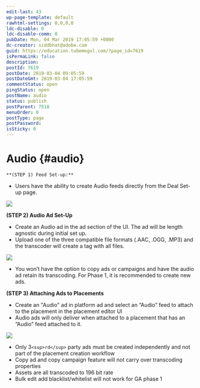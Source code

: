 ```yaml
---
edit-last: 43
wp-page-template: default
rawhtml-settings: 0,0,0,0
ldc-disable: 0
ldc-disable-comm: 0
pubDate: Mon, 04 Mar 2019 17:05:59 +0000
dc-creator: siddbhat@adobe.com
guid: https://education.tubemogul.com/?page_id=7619
isPermaLink: false
description: 
postId: 7619
postDate: 2019-03-04 09:05:59
postDateGmt: 2019-03-04 17:05:59
commentStatus: open
pingStatus: open
postName: audio
status: publish
postParent: 7518
menuOrder: 0
postType: page
postPassword: 
isSticky: 0
---
```


# Audio {#audio}

`**(STEP 1) Feed Set-up:**`

* Users have the ability to create Audio feeds directly from the Deal Set-up page.

![](https://wiki.corp.adobe.com/download/attachments/1537738410/image2018-9-10_14-37-58.png?version=1&modificationDate=1536616971697&api=v2)

**(STEP 2) Audio Ad Set-Up**

* Create an Audio ad in the ad section of the UI. The ad will be length agnostic during initial set up.
* Upload one of the three compatible file formats (.AAC, .OGG, .MP3) and the transcoder will create a tag with all files.

![](https://wiki.corp.adobe.com/download/attachments/1537738410/image2018-9-10_14-59-36.png?version=1&modificationDate=1536616971277&api=v2)

* You won’t have the option to copy ads or campaigns and have the audio ad retain its transcoding. For Phase 1, it is recommended to create new ads.

**(STEP 3) Attaching Ads to Placements**

* Create an "Audio" ad in platform ad and select an “Audio” feed to attach to the placement in the placement editor UI
* Audio ads will only deliver when attached to a placement that has an “Audio” feed attached to it.

![](https://wiki.corp.adobe.com/download/attachments/1537738410/image2018-9-10_15-1-47.png?version=1&modificationDate=1536616970823&api=v2)

* Only 3`<sup>rd</sup>`&nbsp;party ads must be created independently and not part of the placement creation workflow
* Copy ad and copy campaign feature will not carry over transcoding properties
* Assets are all transcoded to 196 bit rate
* Bulk edit add blacklist/whitelist will not work for GA phase 1

&nbsp; 